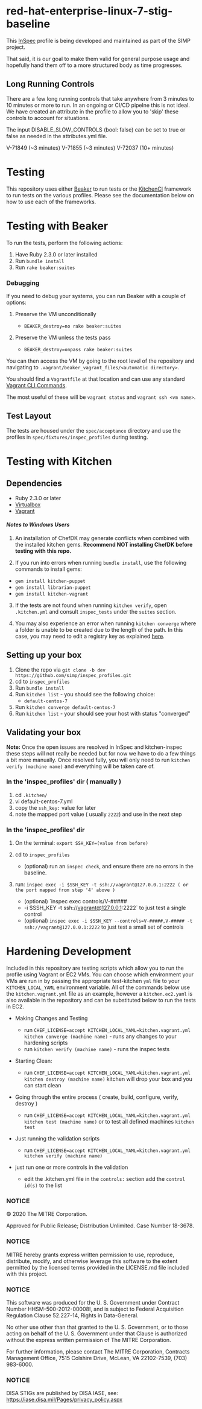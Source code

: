 # red-hat-enterprise-linux-7-stig-baseline

This [InSpec](https://github.com/chef/inspec) profile is being developed and
maintained as part of the SIMP project.

That said, it is our goal to make them valid for general purpose usage and
hopefully hand them off to a more structured body as time progresses.

## Long Running Controls

There are a few long running controls that take anywhere from 3 minutes to 10 minutes or more to run. In an ongoing or CI/CD pipelne this is not ideal. We have created an attribute in the profile to allow you to 'skip' these controls to account for situations.

The input DISABLE_SLOW_CONTROLS (bool: false) can be set to true or false as needed in the attributes.yml file.

V-71849 (~3 minutes)
V-71855 (~3 minutes)
V-72037 (10+ minutes)

# Testing

This repository uses either [Beaker](https://github.com/puppetlabs/beaker) to
run tests or the [KitchenCI](http://kitchen.ci) framework to run tests on the
various profiles. Please see the documentation below on how to use each of the
frameworks.

# Testing with Beaker

To run the tests, perform the following actions:

1. Have Ruby 2.3.0 or later installed
2. Run `bundle install`
3. Run `rake beaker:suites`

### Debugging

If you need to debug your systems, you can run Beaker with a couple of options:

1. Preserve the VM unconditionally

   - `BEAKER_destroy=no rake beaker:suites`

2. Preserve the VM unless the tests pass
   - `BEAKER_destroy=onpass rake beaker:suites`

You can then access the VM by going to the root level of the repository and
navigating to `.vagrant/beaker_vagrant_files/<automatic directory>`.

You should find a `Vagrantfile` at that location and can use any standard
[Vagrant CLI Commands](https://www.vagrantup.com/docs/cli/).

The most useful of these will be `vagrant status` and `vagrant ssh <vm name>`.

## Test Layout

The tests are housed under the `spec/acceptance` directory and use the
profiles in `spec/fixtures/inspec_profiles` during testing.

# Testing with Kitchen

## Dependencies

- Ruby 2.3.0 or later
- [Virtualbox](https://www.virtualbox.org)
- [Vagrant](https://www.vagrantup.com)

#### _Notes to Windows Users_

1. An installation of ChefDK may generate conflicts when combined with the
   installed kitchen gems. **Recommend NOT installing ChefDK before testing
   with this repo.**

2. If you run into errors when running `bundle install`, use the following
   commands to install gems:

- `gem install kitchen-puppet`
- `gem install librarian-puppet`
- `gem install kitchen-vagrant`

3. If the tests are not found when running `kitchen verify`, open
   `.kitchen.yml` and consult `inspec_tests` under the `suites` section.

4) You may also experience an error when running `kitchen converge` where a
   folder is unable to be created due to the length of the path. In this case,
   you may need to edit a registry key as explained
   [here](https://www.howtogeek.com/266621/how-to-make-windows-10-accept-file-paths-over-260-characters/).

## Setting up your box

1. Clone the repo via `git clone -b dev https://github.com/simp/inspec_profiles.git`
2. cd to `inspec_profiles`
3. Run `bundle install`
4. Run `kitchen list` - you should see the following choice:
   - `default-centos-7`
5. Run `kitchen converge default-centos-7`
6. Run `kitchen list` - your should see your host with status "converged"

## Validating your box

**Note:** Once the open issues are resolved in InSpec and kitchen-inspec these
steps will not really be needed but for now we have to do a few things a bit
more manually. Once resolved fully, you will only need to run `kitchen verify (machine name)` and everything will be taken care of.

### In the 'inspec_profiles' dir ( manually )

1. cd `.kitchen/`
2. vi default-centos-7.yml
3. copy the `ssh_key:` value for later
4. note the mapped port value ( usually `2222`) and use in the next step

### In the 'inspec_profiles' dir

1. On the terminal: `export SSH_KEY=(value from before)`
2. cd to `inspec_profiles`

   - (optional) run an `inspec check`, and
     ensure there are no errors in the baseline.

3. run: `inspec exec -i $SSH_KEY -t ssh://vagrant@127.0.0.1:2222 ( or the port mapped from step '4' above )`
   - (optional) `inspec exec controls/V-#####
   - -i \$SSH_KEY -t
     ssh://vagrant@127.0.0.1:2222` to just test a single control
   - (optional) `inspec exec -i $SSH_KEY --controls=V-#####,V-##### -t ssh://vagrant@127.0.0.1:2222` to just test a
     small set of controls

# Hardening Development

Included in this repository are testing scripts which allow you to run the profile using Vagrant or EC2 VMs. You can choose which environment your VMs are run in by passing the appropriate test-kitchen `yml` file to your `KITCHEN_LOCAL_YAML` environment variable. All of the commands below use the `kitchen.vagrant.yml` file as an example, however a `kitchen.ec2.yaml` is also available in the repository and can be substituted below to run the tests in EC2.

- Making Changes and Testing

  - run `CHEF_LICENSE=accept KITCHEN_LOCAL_YAML=kitchen.vagrant.yml kitchen converge (machine name)` - runs any changes to your hardening scripts
  - run `kitchen verify (machine name)` - runs the inspec tests

- Starting Clean:
  - run `CHEF_LICENSE=accept KITCHEN_LOCAL_YAML=kitchen.vagrant.yml kitchen destroy (machine name)` kitchen will drop your box and you can start clean
- Going through the entire process ( create, build, configure, verify, destroy )
  - run `CHEF_LICENSE=accept KITCHEN_LOCAL_YAML=kitchen.vagrant.yml kitchen test (machine name)` or to test all defined machines `kitchen test`
- Just running the validation scripts
  - run `CHEF_LICENSE=accept KITCHEN_LOCAL_YAML=kitchen.vagrant.yml kitchen verify (machine name)`
- just run one or more controls in the validation
  - edit the .kitchen.yml file in the `controls:` section add the `control id(s)` to the list

### NOTICE

© 2020 The MITRE Corporation.

Approved for Public Release; Distribution Unlimited. Case Number 18-3678.

### NOTICE

MITRE hereby grants express written permission to use, reproduce, distribute, modify, and otherwise leverage this software to the extent permitted by the licensed terms provided in the LICENSE.md file included with this project.

### NOTICE

This software was produced for the U. S. Government under Contract Number HHSM-500-2012-00008I, and is subject to Federal Acquisition Regulation Clause 52.227-14, Rights in Data-General.

No other use other than that granted to the U. S. Government, or to those acting on behalf of the U. S. Government under that Clause is authorized without the express written permission of The MITRE Corporation.

For further information, please contact The MITRE Corporation, Contracts Management Office, 7515 Colshire Drive, McLean, VA 22102-7539, (703) 983-6000.

### NOTICE
DISA STIGs are published by DISA IASE, see: https://iase.disa.mil/Pages/privacy_policy.aspx

